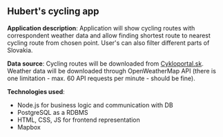 

## Hubert's cycling app

**Application description**: 
Application will show cycling routes with correspondent weather data and allow finding shortest route to nearest cycling route from chosen point. User's can also filter different parts of Slovakia.

**Data source**: 
Cycling routes will be downloaded from [Cykloportal.sk](http://http://www.cykloportal.sk/). Weather data will be downloaded through OpenWeatherMap API (there is one limitation - max. 60 API requests per minute - should be fine).

**Technologies used**: 
- Node.js for business logic and communication with DB
- PostgreSQL as a RDBMS
- HTML, CSS, JS for frontend representation
- Mapbox
